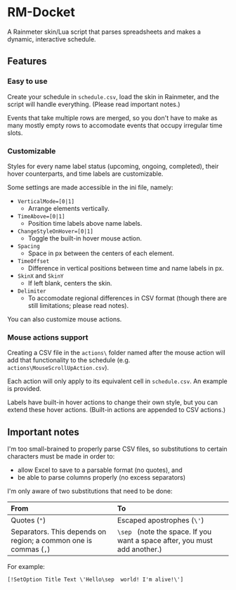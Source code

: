 # RM-Docket

A Rainmeter skin/Lua script that parses spreadsheets and makes a dynamic, interactive schedule.

## Features

### Easy to use

Create your schedule in `schedule.csv`, load the skin in Rainmeter, and the script will handle everything. (Please read important notes.)

Events that take multiple rows are merged, so you don't have to make as many mostly empty rows to accomodate events that occupy irregular time slots.

### Customizable

Styles for every name label status (upcoming, ongoing, completed), their hover counterparts, and time labels are customizable.

Some settings are made accessible in the ini file, namely:

- `VerticalMode=[0|1]`
  - Arrange elements vertically.
- `TimeAbove=[0|1]`
  - Position time labels above name labels.
- `ChangeStyleOnHover=[0|1]`
  - Toggle the built-in hover mouse action.
- `Spacing`
  - Space in px between the centers of each element.
- `TimeOffset`
  - Difference in vertical positions between time and name labels in px.
- `SkinX` and `SkinY`
  - If left blank, centers the skin.
- `Delimiter`
  - To accomodate regional differences in CSV format (though there are still limitations; please read notes).

You can also customize mouse actions.

### Mouse actions support

Creating a CSV file in the `actions\` folder named after the mouse action will add that functionality to the schedule (e.g. `actions\MouseScrollUpAction.csv`).

Each action will only apply to its equivalent cell in `schedule.csv`. An example is provided.

Labels have built-in hover actions to change their own style, but you can extend these hover actions. (Built-in actions are appended to CSV actions.)

## Important notes

I'm too small-brained to properly parse CSV files, so substitutions to certain characters must be made in order to:

- allow Excel to save to a parsable format (no quotes), and
- be able to parse columns properly (no excess separators)

I'm only aware of two substitutions that need to be done:

| From | To |
|:--|:--|
| Quotes (`"`) | Escaped apostrophes (`\'`) |
| Separators. This depends on region; a common one is commas (`,`) | `\sep ` (note the space. If you want a space after, you must add another.) |

For example:

```
[!SetOption Title Text \'Hello\sep  world! I'm alive!\']
```
